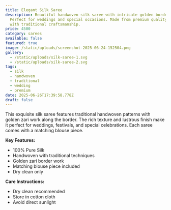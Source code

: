 ```yaml
---
title: Elegant Silk Saree
description: Beautiful handwoven silk saree with intricate golden border work.
  Perfect for weddings and special occasions. Made from premium quality silk
  with traditional craftsmanship.
price: 4500
category: sarees
available: false
featured: true
image: /static/uploads/screenshot-2025-06-24-152504.png
gallery:
  - /static/uploads/silk-saree-1.svg
  - /static/uploads/silk-saree-2.svg
tags:
  - silk
  - handwoven
  - traditional
  - wedding
  - premium
date: 2025-06-26T17:39:58.778Z
draft: false
---
```


This exquisite silk saree features traditional handwoven patterns with golden zari work along the border. The rich texture and lustrous finish make it perfect for weddings, festivals, and special celebrations. Each saree comes with a matching blouse piece.

**Key Features:**
- 100% Pure Silk
- Handwoven with traditional techniques
- Golden zari border work
- Matching blouse piece included
- Dry clean only

**Care Instructions:**
- Dry clean recommended
- Store in cotton cloth
- Avoid direct sunlight